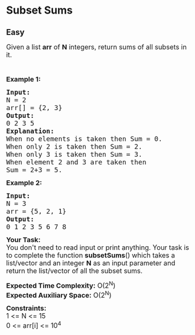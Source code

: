# Subset Sums
## Easy
<div class="problems_problem_content__Xm_eO"><div class="entry-content">
<p><span style="font-size: 18px;">Given a&nbsp;list <strong>arr</strong>&nbsp;of <strong>N</strong> integers, return sums of all subsets in it.</span></p>
<p>&nbsp;</p>
<p><strong><span style="font-size: 18px;">Example 1:</span></strong></p>
<pre><span style="font-size: 18px;"><strong>Input:</strong>
N = 2
arr[] = {2, 3}</span>
<span style="font-size: 18px;"><strong>Output:</strong>
0 2 3 5</span>
<span style="font-size: 18px;"><strong>Explanation:</strong>
When no elements is taken then Sum = 0.
When only 2 is taken then Sum = 2.
When only 3 is taken then Sum = 3.
When element 2 and 3 are taken then 
Sum = 2+3 = 5.</span></pre>
<p><strong><span style="font-size: 18px;">Example 2:</span></strong></p>
<pre><span style="font-size: 18px;"><strong>Input:</strong>
N = 3
arr = {5, 2, 1}</span>
<span style="font-size: 18px;"><strong>Output:</strong>
0 1 2 3 5 6 7 8</span>
</pre>
<p><span style="font-size: 18px;"><strong>Your Task:</strong>&nbsp;&nbsp;<br>You don't need to read input or print anything. Your task is to complete the function&nbsp;<strong>subsetSums</strong>()&nbsp;which takes a list/vector and an integer <strong>N</strong> as an input parameter and return the list/vector of all the subset sums.</span></p>
<p><span style="font-size: 18px;"><strong>Expected Time Complexity:</strong>&nbsp;O(2<sup>N</sup>)<br><strong>Expected Auxiliary Space:</strong>&nbsp;O(2<sup>N</sup>)</span></p>
<p><span style="font-size: 18px;"><strong>Constraints:</strong><br>1 &lt;= N &lt;= 15<br>0 &lt;= arr[i] &lt;= 10<sup>4</sup></span></p>
</div></div>